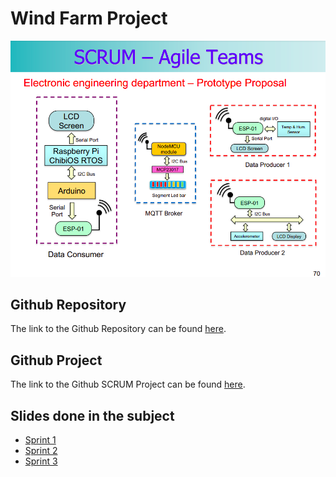 # Wind Farm Project

![Diagram](img/prototype_proposal.png)

## Github Repository

The link to the Github Repository can be found [here](https://github.com/Oriolac/seu/).

## Github Project

The link to the Github SCRUM Project can be found [here](https://github.com/users/Oriolac/projects/1).

## Slides done in the subject

- [Sprint 1](https://docs.google.com/presentation/d/15G14suaCFX4XvX2A6YMgebiaef3y8DuZf9PoxsEkkZk/edit?usp=sharing)
- [Sprint 2](https://docs.google.com/presentation/d/1AQJoerh7DT9Wxh1N1sOndmkQTvIrPiEeq6F_IczKm0E/edit?usp=sharing)
- [Sprint 3](https://docs.google.com/presentation/d/1_hAJdyse-bvGyyvQKseHs7tA3uVKPcMMpttPS8yRY5Y/edit?usp=sharing)
